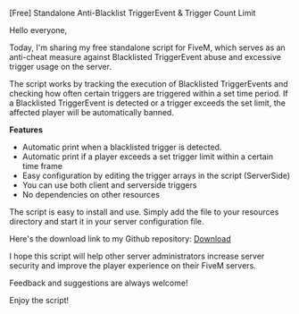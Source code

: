 [Free] Standalone Anti-Blacklist TriggerEvent & Trigger Count Limit

Hello everyone,

Today, I'm sharing my free standalone script for FiveM, which serves as an anti-cheat measure against Blacklisted TriggerEvent abuse and excessive trigger usage on the server.

The script works by tracking the execution of Blacklisted TriggerEvents and checking how often certain triggers are triggered within a set time period. If a Blacklisted TriggerEvent is detected or a trigger exceeds the set limit, the affected player will be automatically banned.

**Features**
* Automatic print when a blacklisted trigger is detected.
* Automatic print if a player exceeds a set trigger limit within a certain time frame
* Easy configuration by editing the trigger arrays in the script (ServerSide)
* You can use both client and serverside triggers
* No dependencies on other resources

The script is easy to install and use. Simply add the file to your resources directory and start it in your server configuration file.

Here's the download link to my Github repository: [Download](https://github.com/DarkHypothesise/small-ac)

I hope this script will help other server administrators increase server security and improve the player experience on their FiveM servers.

Feedback and suggestions are always welcome!

Enjoy the script!
